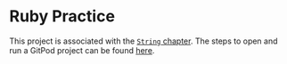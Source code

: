 # Ruby Practice

This project is associated with the [`String` chapter](https://firstdraft.github.io/appdev-textbook/string.html). The steps to open and run a GitPod project can be found [here](https://firstdraft.github.io/appdev-textbook/string.html#start-gitpod-project).
